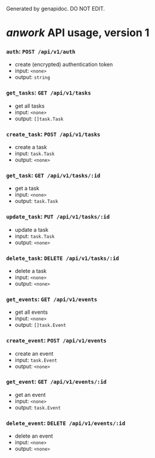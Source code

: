 Generated by genapidoc. DO NOT EDIT.

# _anwork_ API usage, version 1

### `auth`: `POST /api/v1/auth`
* create (encrypted) authentication token
* input: `<none>`
* output: `string`
### `get_tasks`: `GET /api/v1/tasks`
* get all tasks
* input: `<none>`
* output: `[]task.Task`
### `create_task`: `POST /api/v1/tasks`
* create a task
* input: `task.Task`
* output: `<none>`
### `get_task`: `GET /api/v1/tasks/:id`
* get a task
* input: `<none>`
* output: `task.Task`
### `update_task`: `PUT /api/v1/tasks/:id`
* update a task
* input: `task.Task`
* output: `<none>`
### `delete_task`: `DELETE /api/v1/tasks/:id`
* delete a task
* input: `<none>`
* output: `<none>`
### `get_events`: `GET /api/v1/events`
* get all events
* input: `<none>`
* output: `[]task.Event`
### `create_event`: `POST /api/v1/events`
* create an event
* input: `task.Event`
* output: `<none>`
### `get_event`: `GET /api/v1/events/:id`
* get an event
* input: `<none>`
* output: `task.Event`
### `delete_event`: `DELETE /api/v1/events/:id`
* delete an event
* input: `<none>`
* output: `<none>`
